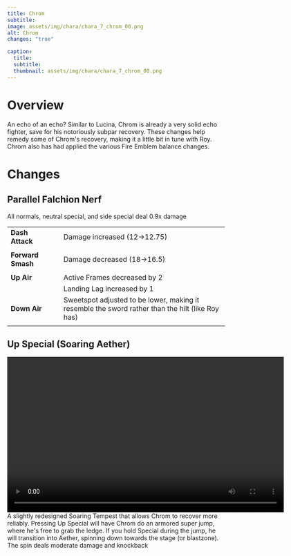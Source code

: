 ```yaml
---
title: Chrom
subtitle: 
image: assets/img/chara/chara_7_chrom_00.png
alt: Chrom
changes: "true"

caption:
  title:
  subtitle: 
  thumbnail: assets/img/chara/chara_7_chrom_00.png
---
```


# Overview 

An echo of an echo? Similar to Lucina, Chrom is already a very solid echo fighter, save for his notoriously subpar recovery. These changes help remedy some of Chrom's recovery, making it a little bit in tune with Roy. Chrom also has had applied the various Fire Emblem balance changes.

# Changes

## Parallel Falchion Nerf
All normals, neutral special, and side special deal 0.9x damage

| |  |  |
| :----------- | :-----: | ----------- |
| **Dash Attack** | | Damage increased (12->12.75) |
|  |  |  |
| **Forward Smash** | | Damage decreased (18->16.5) |
|  |  |  |
| **Up Air** | | Active Frames decreased by 2 |
|  |  | Landing Lag increased by 1 |
| **Down Air** | | Sweetspot adjusted to be lower, making it resemble the sword rather than the hilt (like Roy has) |
| | | |

## Up Special (Soaring Aether)
<video src="https://csharpm7.github.io/Ultimate14/assets/img/videos/chrom_specialhi.mp4" width="640" height="360" controls></video>
A slightly redesigned Soaring Tempest that allows Chrom to recover more reliably. Pressing Up Special will have Chrom do an armored super jump, where he's free to grab the ledge. If you hold Special during the jump, he will transition into Aether, spinning down towards the stage (or blastzone). The spin deals moderate damage and knockback